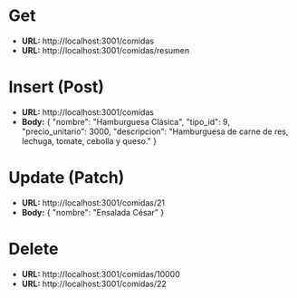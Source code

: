 # Get
- **URL:** http://localhost:3001/comidas
- **URL:** http://localhost:3001/comidas/resumen

# Insert (Post)
- **URL:** http://localhost:3001/comidas
- **Body:** {
  "nombre": "Hamburguesa Clásica",
  "tipo_id": 9,
  "precio_unitario": 3000,
  "descripcion": "Hamburguesa de carne de res, lechuga, tomate, cebolla y queso."
}

# Update (Patch)
- **URL:** http://localhost:3001/comidas/21
- **Body:** {
    "nombre": "Ensalada César"
}

# Delete
- **URL:** http://localhost:3001/comidas/10000
- **URL:** http://localhost:3001/comidas/22


